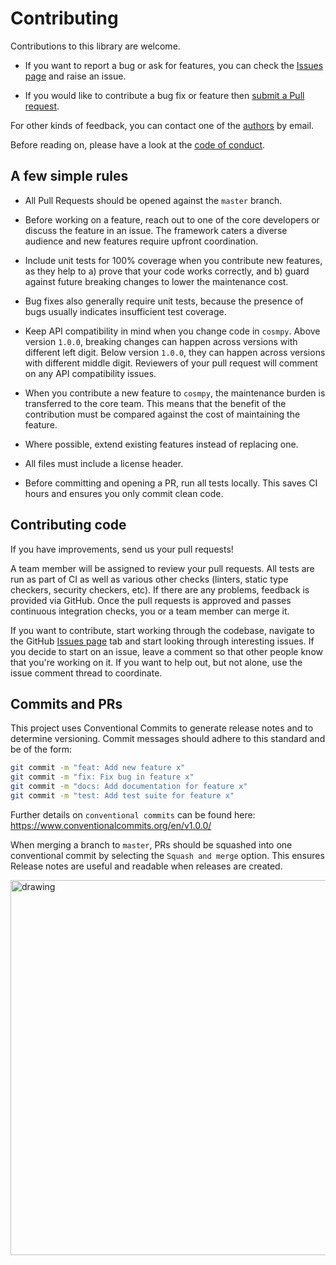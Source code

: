# Contributing

Contributions to this library are welcome.

- If you want to report a bug or ask for features, you can check the [Issues page](https://github.com/fetchai/cosmpy/issues) and raise an issue.

- If you would like to contribute a bug fix or feature then [submit a Pull request](https://github.com/fetchai/cosmpy/pulls).

For other kinds of feedback, you can contact one of the
[authors](AUTHORS.md) by email.

Before reading on, please have a look at the [code of conduct](CODE_OF_CONDUCT.md).

## A few simple rules

- All Pull Requests should be opened against the `master` branch.

- Before working on a feature, reach out to one of the core developers or discuss the feature in an issue. The framework caters a diverse audience and new features require upfront coordination.

- Include unit tests for 100% coverage when you contribute new features, as they help to a) prove that your code works correctly, and b) guard against future breaking changes to lower the maintenance cost.

- Bug fixes also generally require unit tests, because the presence of bugs usually indicates insufficient test coverage.

- Keep API compatibility in mind when you change code in `cosmpy`. Above version `1.0.0`, breaking changes can happen across versions with different left digit. Below version `1.0.0`, they can happen across versions with different middle digit. Reviewers of your pull request will comment on any API compatibility issues.
  
- When you contribute a new feature to `cosmpy`, the maintenance burden is transferred to the core team. This means that the benefit of the contribution must be compared against the cost of maintaining the feature.

- Where possible, extend existing features instead of replacing one.

- All files must include a license header.

- Before committing and opening a PR, run all tests locally. This saves CI hours and ensures you only commit clean code.

## Contributing code

If you have improvements, send us your pull requests!

A team member will be assigned to review your pull requests. All tests are run as part of CI as well as various other checks (linters, static type checkers, security checkers, etc). If there are any problems, feedback is provided via GitHub. Once the pull requests is approved and passes continuous integration checks, you or a team member can merge it.

If you want to contribute, start working through the codebase, navigate to the GitHub [Issues page](https://github.com/fetchai/cosmpy/issues) tab and start looking through interesting issues. If you decide to start on an issue, leave a comment so that other people know that you're working on it. If you want to help out, but not alone, use the issue comment thread to coordinate.

## Commits and PRs

This project uses Conventional Commits to generate release notes and to determine versioning. Commit messages should adhere to this standard and be of the form:

```bash
git commit -m "feat: Add new feature x"
git commit -m "fix: Fix bug in feature x"
git commit -m "docs: Add documentation for feature x"
git commit -m "test: Add test suite for feature x"
```

Further details on `conventional commits` can be found here: <https://www.conventionalcommits.org/en/v1.0.0/>

When merging a branch to `master`, PRs should be squashed into one conventional commit by selecting the `Squash and merge` option. This ensures Release notes are useful and readable when releases are created.

<!-- ![alt text](https://docs.github.com/assets/images/help/pull_requests/select-squash-and-merge-from-drop-down-menu.png) -->
<img src="https://docs.github.com/assets/images/help/pull_requests/select-squash-and-merge-from-drop-down-menu.png" alt="drawing" style="width:600px;"/>
